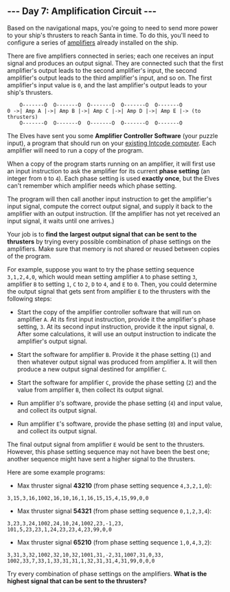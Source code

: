## --- Day 7: Amplification Circuit ---
Based on the navigational maps, you're going to need to send more power to your ship's thrusters to reach Santa in time. To do this, you'll need to configure a series of [amplifiers](https://en.wikipedia.org/wiki/Amplifier) already installed on the ship.
 
There are five amplifiers connected in series<!--- As you can see, I know exactly how rockets work. -->; each one receives an input signal and produces an output signal. They are connected such that the first amplifier's output leads to the second amplifier's input, the second amplifier's output leads to the third amplifier's input, and so on. The first amplifier's input value is `0`, and the last amplifier's output leads to your ship's thrusters.
 

```
    O-------O  O-------O  O-------O  O-------O  O-------O
0 ->| Amp A |->| Amp B |->| Amp C |->| Amp D |->| Amp E |-> (to thrusters)
    O-------O  O-------O  O-------O  O-------O  O-------O
```

 
The Elves have sent you some **Amplifier Controller Software** (your puzzle input), a program that should run on your [existing Intcode computer](5). Each amplifier will need to run a copy of the program.
 
When a copy of the program starts running on an amplifier, it will first use an input instruction to ask the amplifier for its current **phase setting** (an integer from `0` to `4`). Each phase setting is used **exactly once**, but the Elves can't remember which amplifier needs which phase setting.
 
The program will then call another input instruction to get the amplifier's input signal, compute the correct output signal, and supply it back to the amplifier with an output instruction. (If the amplifier has not yet received an input signal, it waits until one arrives.)
 
Your job is to **find the largest output signal that can be sent to the thrusters** by trying every possible combination of phase settings on the amplifiers. Make sure that memory is not shared or reused between copies of the program.
 
For example, suppose you want to try the phase setting sequence `3,1,2,4,0`, which would mean setting amplifier `A` to phase setting `3`, amplifier `B` to setting `1`, `C` to `2`, `D` to `4`, and `E` to `0`. Then, you could determine the output signal that gets sent from amplifier `E` to the thrusters with the following steps:
 
 
- Start the copy of the amplifier controller software that will run on amplifier `A`. At its first input instruction, provide it the amplifier's phase setting, `3`. At its second input instruction, provide it the input signal, `0`. After some calculations, it will use an output instruction to indicate the amplifier's output signal.
 
- Start the software for amplifier `B`. Provide it the phase setting (`1`) and then whatever output signal was produced from amplifier `A`. It will then produce a new output signal destined for amplifier `C`.
 
- Start the software for amplifier `C`, provide the phase setting (`2`) and the value from amplifier `B`, then collect its output signal.
 
- Run amplifier `D`'s software, provide the phase setting (`4`) and input value, and collect its output signal.
 
- Run amplifier `E`'s software, provide the phase setting (`0`) and input value, and collect its output signal.
 
 
The final output signal from amplifier `E` would be sent to the thrusters. However, this phase setting sequence may not have been the best one; another sequence might have sent a higher signal to the thrusters.
 
Here are some example programs:
 
 
- Max thruster signal **43210** (from phase setting sequence `4,3,2,1,0`):
```
3,15,3,16,1002,16,10,16,1,16,15,15,4,15,99,0,0
```

 
- Max thruster signal **54321** (from phase setting sequence `0,1,2,3,4`):
```
3,23,3,24,1002,24,10,24,1002,23,-1,23, 101,5,23,23,1,24,23,23,4,23,99,0,0
```

 
- Max thruster signal **65210** (from phase setting sequence `1,0,4,3,2`):
```
3,31,3,32,1002,32,10,32,1001,31,-2,31,1007,31,0,33, 1002,33,7,33,1,33,31,31,1,32,31,31,4,31,99,0,0,0
```

 
 
Try every combination of phase settings on the amplifiers. **What is the highest signal that can be sent to the thrusters?**
 